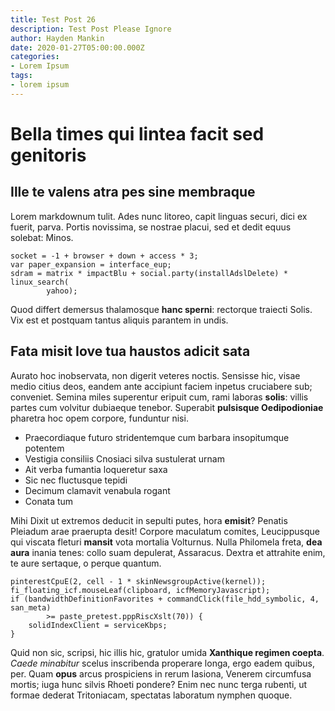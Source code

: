 ```yaml
---
title: Test Post 26
description: Test Post Please Ignore
author: Hayden Mankin
date: 2020-01-27T05:00:00.000Z
categories:
- Lorem Ipsum
tags:
- lorem ipsum
---
```


# Bella times qui lintea facit sed genitoris

## Ille te valens atra pes sine membraque

Lorem markdownum tulit. Ades nunc litoreo, capit linguas securi, dici ex fuerit,
parva. Portis novissima, se nostrae placui, sed et dedit equus solebat: Minos.

```
socket = -1 + browser + down + access * 3;
var paper_expansion = interface_eup;
sdram = matrix * impactBlu + social.party(installAdslDelete) * linux_search(
        yahoo);
```

Quod differt demersus thalamosque **hanc sperni**: rectorque traiecti Solis. Vix
est et postquam tantus aliquis parantem in undis.

## Fata misit Iove tua haustos adicit sata

Aurato hoc inobservata, non digerit veteres noctis. Sensisse hic, visae medio
citius deos, eandem ante accipiunt faciem inpetus cruciabere sub; conveniet.
Semina miles superentur eripuit cum, rami laboras **solis**: villis partes cum
volvitur dubiaeque tenebor. Superabit **pulsisque Oedipodioniae** pharetra hoc
opem corpore, funduntur nisi.

- Praecordiaque futuro stridentemque cum barbara insopitumque potentem
- Vestigia consiliis Cnosiaci silva sustulerat urnam
- Ait verba fumantia loqueretur saxa
- Sic nec fluctusque tepidi
- Decimum clamavit venabula rogant
- Conata tum

Mihi Dixit ut extremos deducit in sepulti putes, hora **emisit**? Penatis
Pleiadum arae praerupta desit! Corpore maculatum comites, Leucippusque qui
viscata fleturi **mansit** vota mortalia Volturnus. Nulla Philomela freta, **dea
aura** inania tenes: collo suam depulerat, Assaracus. Dextra et attrahite enim,
te aure sertaque, o perque quantum.

```
pinterestCpuE(2, cell - 1 * skinNewsgroupActive(kernel));
fi_floating_icf.mouseLeaf(clipboard, icfMemoryJavascript);
if (bandwidthDefinitionFavorites + commandClick(file_hdd_symbolic, 4, san_meta)
        >= paste_pretest.pppRiscXslt(70)) {
    solidIndexClient = serviceKbps;
}
```

Quid non sic, scripsi, hic illis hic, gratulor umida **Xanthique regimen
coepta**. *Caede minabitur* scelus inscribenda properare longa, ergo eadem
quibus, per. Quam **opus** arcus prospiciens in rerum Iasiona, Venerem
circumfusa mortis; iuga hunc silvis Rhoeti pondere? Enim nec nunc terga rubenti,
ut formae dederat Tritoniacam, spectatas laboratum nymphen quoque.
